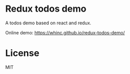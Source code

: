 # Redux todos demo

A todos demo based on react and redux.

Online demo: <https://whinc.github.io/redux-todos-demo/>

# License

MIT